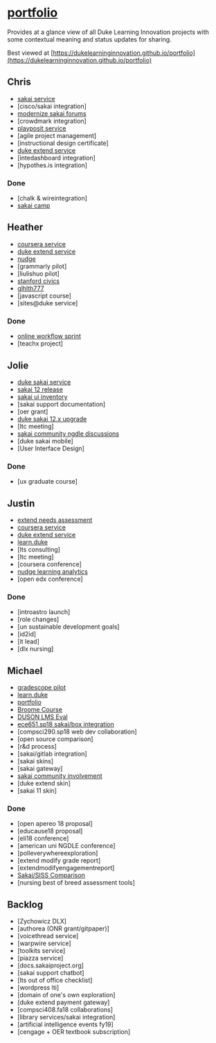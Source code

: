 # [portfolio](https://github.com/dukelearninginnovation/portfolio)

Provides at a glance view of all Duke Learning Innovation projects with some contextual meaning and status updates for sharing.

Best viewed at [https://dukelearninginnovation.github.io/portfolio](https://dukelearninginnovation.github.io/portfolio)


## Chris

* [sakai service](sakai.service)
* [cisco/sakai integration]
* [modernize sakai forums](sakai.community)
* [crowdmark integration]
* [playposit service](playposit.service)
* [agile project management]
* [instructional design certificate]
* [duke extend service](extend.service)
* [intedashboard integration]
* [hypothes.is integration]

### Done

* [chalk & wireintegration]
* [sakai camp](sakai.community)

## Heather

* [coursera service](coursera.support.service)
* [duke extend service](extend.service)
* [nudge](nudge.project)
* [grammarly pilot]
* [liulishuo pilot]
* [stanford civics](stanford.civics.course)
* [glhlth777](glhlth.777.course)
* [javascript course]
* [sites@duke service]

### Done

* [online workflow sprint](online.workflow.sprint.project)
* [teachx project]

## Jolie

* [duke sakai service](sakai.service)
* [sakai 12 release](sakai.community)
* [sakai ui inventory](sakai.ui.inventory.project)
* [sakai support documentation]
* [oer grant]
* [duke sakai 12.x upgrade](sakai.12.upgrade.project)
* [ltc meeting]
* [sakai community ngdle discussions]()
* [duke sakai mobile]
* [User Interface Design]

### Done

* [ux graduate course]

## Justin

* [extend needs assessment](extend.needs.assessment.project)
* [coursera service](coursera.support.service)
* [duke extend service](extend.service)
* [learn.duke](learn.duke.project)
* [lts consulting]
* [ltc meeting]
* [coursera conference]
* [nudge learning analytics]()
* [open edx conference]

### Done

* [introastro launch]
* [role changes]
* [un sustainable development goals]
* [id2id]
* [it lead]
* [dlx nursing]

## Michael

* [gradescope pilot](gradescope.project)
* [learn.duke](learn.duke.project)
* [portfolio](/)
* [Broome Course](broome.course)
* [DUSON LMS Eval](duson.lms.eval.project)
* [ece651.sp18 sakai/box integration](ece651.sp18.project)
* [compsci290.sp18 web dev collaboration]
* [open source comparison]
* [r&d process]
* [sakai/gitlab integration]
* [sakai skins]
* [sakai gateway]
* [sakai community involvement](sakai.community)
* [duke extend skin]
* [sakai 11 skin]

### Done

* [open apereo 18 proposal]
* [educause18 proposal]
* [eli18 conference]
* [american uni NGDLE conference]
* [polleverywhereexploration]
* [extend modify grade report]
* [extendmodifyengagementreport]
* [Sakai/SISS Comparison](sakai.siss.comparison.project)
* [nursing best of breed assessment tools]

## Backlog


* [Zychowicz DLX]
* [authorea \(ONR grant/gitpaper\)]
* [voicethread service]
* [warpwire service]
* [toolkits service]
* [piazza service]
* [docs.sakaiproject.org]
* [sakai support chatbot]
* [lts out of office checklist]
* [wordpress lti]
* [domain of one's own exploration]
* [duke extend payment gateway]
* [compsci408.fa18 collaborations]
* [library services/sakai integration]
* [artificial intelligence events fy19]
* [cengage + OER textbook subscription]







